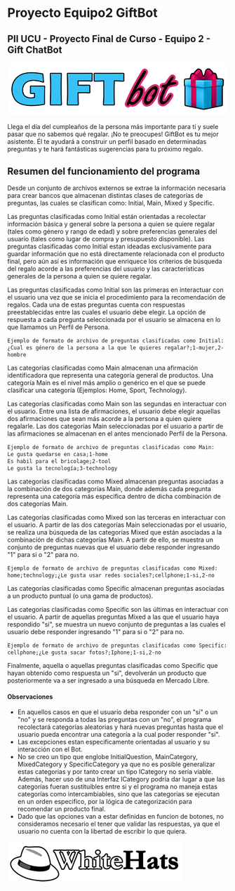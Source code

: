 # Proyecto Equipo2 GiftBot
## PII UCU - Proyecto Final de Curso - Equipo 2 - Gift ChatBot

![Banner](./Assets/gift.png)

Llega el día del cumpleaños de la persona más importante para tí y suele pasar que no sabemos qué regalar. ¡No te preocupes! GiftBot es tu mejor asistente. Él te ayudará a construir un perfil basado en determinadas preguntas y te hará fantásticas sugerencias para tu próximo regalo.

## Resumen del funcionamiento del programa
Desde un conjunto de archivos externos se extrae la información necesaria para crear bancos que almacenan distintas clases de categorías de preguntas, las cuales se clasifican como: Initial, Main, Mixed y Specific. 

Las preguntas clasificadas como Initial están orientadas a recolectar información básica y general sobre la persona a quien se quiere regalar (tales como género y rango de edad) y sobre preferencias generales del usuario (tales como lugar de compra y presupuesto disponible). Las preguntas clasificadas como Initial estan ideadas exclusivamente para guardar información que no está directamente relacionada con el producto final, pero aún así es información que enriquece los criterios de búsqueda del regalo acorde a las preferencias del usuario y las características generales de la persona a quien se quiere regalar.

Las preguntas clasificadas como Initial son las primeras en interactuar con el usuario una vez que se inicia el procedimiento para la recomendación de regalos. Cada una de estas preguntas cuenta con respuestas preestablecidas entre las cuales el usuario debe elegir. La opción de respuesta a cada pregunta seleccionada por el usuario se almacena en lo que llamamos un Perfil de Persona. 

```
Ejemplo de formato de archivo de preguntas clasificadas como Initial:
¿Cual es género de la persona a la que le quieres regalar?;1-mujer,2-hombre
```

Las categorías clasificadas como Main almacenan una afirmación identificadora que representa una categoría general de productos. Una categoría Main es el nivel más amplio o genérico en el que se puede clasificar una categoría (Ejemplos: Home, Sport, Technology).

Las categorías clasificadas como Main son las segundas en interactuar con el usuario. Entre una lista de afirmaciones, el usuario debe elegir aquellas dos afirmaciones que sean más acorde a la persona a quien quiere regalarle. Las dos categorías Main seleccionadas por el usuario a partir de las afirmaciones se almacenan en el antes mencionado Perfil de la Persona.

```
Ejemplo de formato de archivo de preguntas clasificadas como Main:
Le gusta quedarse en casa;1-home
Es habil para el bricolage;2-tool
Le gusta la tecnología;3-technology
``` 
Las categorías clasificadas como Mixed almacenan preguntas asociadas a la combinación de dos categorías Main, donde además cada pregunta representa una categoría más específica dentro de dicha combinación de dos categorías Main.

Las categorías clasificadas como Mixed son las terceras en interactuar con el usuario. A partir de las dos categorías Main seleccionadas por el usuario, se realiza una búsqueda de las categorías Mixed que están asociadas a la combinación de dichas categorías Main. A partir de ello, se muestra un conjunto de preguntas nuevas que el usuario debe responder ingresando  "1" para si o "2" para no.

```
Ejemplo de formato de archivo de preguntas clasificadas como Mixed:
home;technology;¿Le gusta usar redes sociales?;cellphone;1-si,2-no
```

Las categorías clasificadas como Specific almacenan preguntas asociadas a un producto puntual (o una gama de productos).

Las categorías clasificadas como Specific son las últimas en interactuar con el usuario. A partir de aquellas preguntas Mixed a las que el usuario haya respondido "si", se muestra un nuevo conjunto de preguntas a las cuales el usuario debe responder ingresando "1" para si o "2" para no. 

```
Ejemplo de formato de archivo de preguntas clasificadas como Specific:
cellphone;¿Le gusta sacar fotos?;Iphone;1-si,2-no
```
Finalmente, aquella o aquellas preguntas clasificadas como Specific que hayan obtenido como respuesta un "si", devolverán un producto que posteriormente va a ser ingresado a una búsqueda en Mercado Libre.

#### Observaciones

- En aquellos casos en que el usuario deba responder con un "si" o un "no" y se responda a todas las preguntas con un "no", el programa recolectará categorías aleatorias y hará nuevas preguntas hasta que el usuario pueda encontrar una categoría a la cual poder responder "si".
- Las excepciones estan especificamente orientadas al usuario y su interacción con el Bot.
- No se creo un tipo que englobe InitialQuestion, MainCategory, MixedCategory y SpecificCategory ya que no es posible generalizar estas categorias y por tanto crear un tipo ICategory no sería viable. Además, hacer uso de una Interfaz ICategory podría dar lugar a que las categorías fueran sustituibles entre si y el programa no maneja estas categorías como intercambiables, sino que las categorias se ejecutan en un orden especifico, por la lógica de categorización para recomendar un producto final. 
- Dado que las opciones van a estar definidas en funcion de botones, no consideramos necesario el tener 
que validar las respuestas, ya que el usuario no cuenta con la libertad de escribir lo que quiera.

![WHLogo](./Assets/logowhitehats.png)


